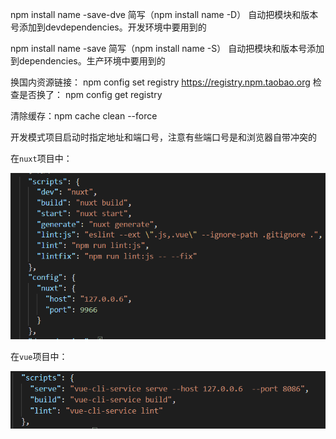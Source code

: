 

npm install name -save-dve 简写（npm install name -D） 自动把模块和版本号添加到devdependencies。开发环境中要用到的	

npm install name -save 简写（npm install name -S） 自动把模块和版本号添加到dependencies。生产环境中要用到的



换国内资源链接：
npm config set registry https://registry.npm.taobao.org
检查是否换了：
npm config get registry



清除缓存：npm cache clean --force







开发模式项目启动时指定地址和端口号，注意有些端口号是和浏览器自带冲突的

在`nuxt`项目中：

![image-20220227164536152](README/image-20220227164536152.png)

在`vue`项目中：

![image-20220227164551474](README/image-20220227164551474.png)



